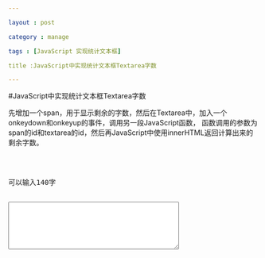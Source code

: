 ```yaml
---

layout : post

category : manage

tags : [JavaScript 实现统计文本框]

title :JavaScript中实现统计文本框Textarea字数

---
```


#JavaScript中实现统计文本框Textarea字数

先增加一个span，用于显示剩余的字数，然后在Textarea中，加入一个onkeydown和onkeyup的事件，调用另一段JavaScript函数，
函数调用的参数为span的id和textarea的id，然后再JavaScript中使用innerHTML返回计算出来的剩余字数。
<pre>
<script language="javascript">  
function countChar(textareaName,spanName)
{  
 document.getElementById(spanName).innerHTML = 140 - document.getElementById(textareaName).value.length;
}  
</script>  
可以输入<span id="counter">140</span>字<br/>
<textarea id="status"  name="status" rows="6" cols="40" onkeydown='countChar("status","counter");' onkeyup='countChar("status","counter");'></textarea>
<pre>